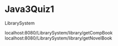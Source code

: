 # Java3Quiz1
LibrarySystem

localhost:8080/LibrarySystem/library/getCompBook
localhost:8080/LibrarySystem/library/getNovelBook
